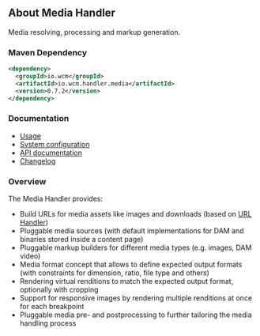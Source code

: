 ## About Media Handler

Media resolving, processing and markup generation.


### Maven Dependency

```xml
<dependency>
  <groupId>io.wcm</groupId>
  <artifactId>io.wcm.handler.media</artifactId>
  <version>0.7.2</version>
</dependency>
```

### Documentation

* [Usage][usage]
* [System configuration][configuration]
* [API documentation][apidocs]
* [Changelog][changelog]


### Overview

The Media Handler provides:

* Build URLs for media assets like images and downloads (based on [URL Handler][url-handler])
* Pluggable media sources (with default implementations for DAM and binaries stored inside a content page)
* Pluggable markup builders for different media types (e.g. images, DAM video)
* Media format concept that allows to define expected output formats (with constraints for dimension, ratio, file type and others)
* Rendering virtual renditions to match the expected output format, optionally with cropping
* Support for responsive images by rendering multiple renditions at once for each breakpoint
* Pluggable media pre- and postprocessing to further tailoring the media handling process


[usage]: usage.html
[configuration]: configuration.html
[apidocs]: apidocs/
[changelog]: changes-report.html
[url-handler]: ../url/
